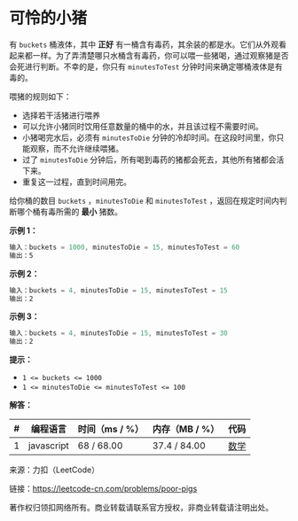 # 可怜的小猪

有 `buckets` 桶液体，其中 **正好** 有一桶含有毒药，其余装的都是水。它们从外观看起来都一样。为了弄清楚哪只水桶含有毒药，你可以喂一些猪喝，通过观察猪是否会死进行判断。不幸的是，你只有 `minutesToTest` 分钟时间来确定哪桶液体是有毒的。

喂猪的规则如下：

- 选择若干活猪进行喂养
- 可以允许小猪同时饮用任意数量的桶中的水，并且该过程不需要时间。
- 小猪喝完水后，必须有 `minutesToDie` 分钟的冷却时间。在这段时间里，你只能观察，而不允许继续喂猪。
- 过了 `minutesToDie` 分钟后，所有喝到毒药的猪都会死去，其他所有猪都会活下来。
- 重复这一过程，直到时间用完。

给你桶的数目 `buckets` ，`minutesToDie` 和 `minutesToTest` ，返回在规定时间内判断哪个桶有毒所需的 **最小** 猪数。

**示例 1：**

``` javascript
输入：buckets = 1000, minutesToDie = 15, minutesToTest = 60
输出：5
```

**示例 2：**

``` javascript
输入：buckets = 4, minutesToDie = 15, minutesToTest = 15
输出：2
```

**示例 3：**

``` javascript
输入：buckets = 4, minutesToDie = 15, minutesToTest = 30
输出：2
```

**提示：**

- `1 <= buckets <= 1000`
- `1 <= minutesToDie <= minutesToTest <= 100`

**解答：**

**#**|**编程语言**|**时间（ms / %）**|**内存（MB / %）**|**代码**
--|--|--|--|--
1|javascript|68 / 68.00|37.4 / 84.00|[数学](./javascript/ac_v1.js)

来源：力扣（LeetCode）

链接：https://leetcode-cn.com/problems/poor-pigs

著作权归领扣网络所有。商业转载请联系官方授权，非商业转载请注明出处。
